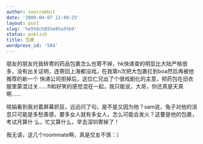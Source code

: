 ```yaml
---
author: sourrabbit
date: '2009-04-07 11:40:25'
layout: post
slug: '%e5%8c%85%e8%a3%b9'
status: publish
title: 包裹
wordpress_id: '504'
---
```


朋友的朋友托我转寄的药品包裹怎么也寄不掉，hk快递查的明显比大陆严格很多，没有出关证明，连寄回上海都没戏。在我第n次把大包裹扛到boa然后再被他推荐的新一个
快递公司拒掉后，这位仁兄出了个很戏剧化的主意，把药包在旧衣服里蒙混过关……ft和好笑的感觉混在一起，我只能说，大哥，你还真是天真啊……

晓娟看到我对着屏幕抓狂，远远问了句，是不是又因为他？sam说，兔子对他的消息只可能是多愁善感，要多女人就有多女人，怎么可能会发火？这要是他的包裹，考试月算什
么，忙又算什么，早去深圳寄掉了！

我无语，这几个roommate啊，真是交友不慎：）

